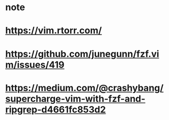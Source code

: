 # note
# https://vim.rtorr.com/
# https://github.com/junegunn/fzf.vim/issues/419
# https://medium.com/@crashybang/supercharge-vim-with-fzf-and-ripgrep-d4661fc853d2
